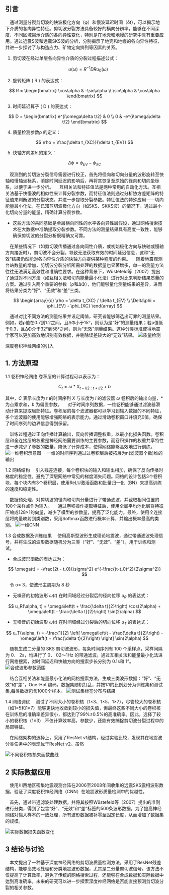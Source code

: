 ## 引言

&emsp;通过测量分裂剪切波的快波极化方向（φ）和慢波延迟时间（δt），可以揭示地下介质的各向异性特征。剪切波分裂方法具备较好的横向分辨率，能够在不同深度、不同区域揭示介质的各向异性变化，特别是在地壳和地幔的研究中具有重要应用。通过近震S波和远震SKS波的分析，分别揭示了地壳和地幔的各向异性特征，并进一步探讨了与构造应力、矿物定向排列等因素的关系。

1. 剪切波在经过单层各向异性介质的分裂过程描述公式：

   $$
   u(\omega) = R^{-1}DRu_0(\omega)
   $$

2. 旋转矩阵 \( R \) 的表达式：
   
$$
   R = \begin{bmatrix}
   \cos\alpha & -\sin\alpha \\
   \sin\alpha & \cos\alpha
   \end{bmatrix}
   $$

3. 时间延迟算子 \( D \) 的表达式：
   
$$
   D = \begin{bmatrix}
   e^{i\omega\delta t/2} & 0 \\
   0 & -e^{i\omega\delta t/2}
   \end{bmatrix}
   $$

4. 质量检测参数ρ 的定义：
 
  $$
   \rho = \frac{\delta t_{XC}}{\delta t_{EV}}
   $$

5. 快轴方向差δt的定义：
   
$$
   \Delta \phi = \phi_{EV} - \phi_{XC}
   $$

&emsp;观测到的剪切波分裂信号需要进行校正，首先将径向和切向分量的波形旋转至快轴和慢轴坐标系，消除时间延迟的影响后，再将其恢复至原始的径向和切向坐标系，以便于进一步分析。
&emsp;互相关法和特征值法是两种常用的自动化方法。互相关法基于快慢波的相似性来计算分裂参数，而特征值法则通过分析协方差矩阵的特征值来判断波的分裂状态，并进一步提取分裂参数。特征值法的特殊应用——切向能量最小化法，在已知剪切波极化方向（如SKS、SKKS波）的情况下，通过最小化切向分量的能量，精确计算分裂参数。
 - 这些方法的共同基础是单层横向同性的水平各向异性层假设，通过网格搜索技术在大数据中准确提取分裂参数。不同方法的测量结果具有高度一致性，能够确保剪切波的分裂分析既精确又可靠。

&emsp;在某些情况下（如剪切波传播通过各向同性介质，或初始极化方向与快轴或慢轴方向接近时），剪切波不会分裂，导致无法获取有效的时间延迟信息，这种“无效”结果仍然能对各向异性介质的快轴方向提供某种程度的约束。
&emsp;随着地震观测台站数量的增加，剪切波分裂分析所需处理的数据量也显著增多，单一的测量方法往往无法满足高效性和准确性要求。在这种背景下，Wüstefeld等（2007）提出了通过对不同方法（如互相关法和切向能量最小化法）进行对比来判断结果质量的方案。通过引入两个重要的参数（ρ和ΔΦ），他们能够量化测量结果的差异，进而将结果分类为“好”、“无效”和“差”三类。

$$
\begin{array}{c}
\rho = \delta t_{XC} / \delta t_{EV} \\
\Delta\phi = \phi_{EV} - \phi_{XC}
\end{array}
$$

&emsp;通过对比不同方法的测量结果并设定阈值，研究者能够筛选出可靠的测量结果。例如，若ρ值在0.7到1.2之间，且ΔΦ小于15°，则认为是“好”的测量结果；若ρ值低于0.3，且ΔΦ介于32°到58°之间，则为“无效”测量结果。这种分类标准使得地震学家可以更加高效地识别有效数据，并剔除误差较大的“无效”结果。
![质量检测](https://github.com/user-attachments/assets/93cad535-f443-454a-888e-bd0b53f7b24b)

深度卷积神经网络的引入

## 1. 方法原理
1.1 卷积神经网络
卷积层的计算过程可以表示为：

   $$
   C_t = \omega * X_{t-l/2:t+l/2} + b
   $$

   其中，$C$ 表示长度为 $t$ 的时间序列 $X$ 与长度为 $l$ 的滤波器 $\omega$ 卷积后的输出向量，$*$ 为点乘求和，$b$ 为偏置参数。
&emsp;对于时间序列数据，一维卷积能够通过滤波器滑动计算来提取局部特征。卷积层的每个滤波器都可以学习到输入数据的不同特征，多个滤波器的使用能够增强网络的表示能力。通过滑动卷积窗口并填充0值，确保了时间序列的边界信息得到保留。

&emsp;训练过程通过正向传播计算输出，反向传播调整权重，以最小化损失函数。卷积层和全连接层的权重是神经网络需要训练的主要参数，而卷积操作的权重共享特性进一步减少了参数的数量，降低了计算成本，使得网络能够高效地进行训练。
![一维卷积示意图](https://github.com/user-attachments/assets/e34666a1-beb9-415d-8da6-8bd3f5457284)
&emsp;一维的时间序列通过过卷积层后被拓展为n(滤波器个数)维的输出

1.2 网络结构
&emsp;引入残差连接，每个卷积块的输入和输出相加，确保了反向传播时梯度的稳定性，避免了深层网络中常见的梯度消失问题。网络的设计包括3个卷积块，每个块内有3个卷积层，使用ReLU激活函数和批量归一化（BN）来提高训练的速度和稳定性。

&emsp;数据预处理，对剪切波的径向和切向分量进行了带通滤波，并截取相同位置的100个采样点作为输入。
&emsp;通过卷积操作提取特征后，使用全局平均池化层将特征压缩成128×1的向量，减少了模型的参数量，提高了泛化能力。最终，使用全连接层将向量映射到类别数，采用Softmax函数进行概率计算，并输出概率最高的类别。
![一维CNN](https://github.com/user-attachments/assets/65016d00-839a-4dbd-8401-b79593785c98)

1.3 合成数据及训练结果
&emsp;使用高斯型波形生成理论地震波，通过带通滤波处理信号，并将生成的波形数据随机分为三类（“好”、“无效”、“差”），用于训练和测试。
 - 合成波形函数的表达式为：

$$
 \omega(t) = -\frac{2t - t_0}{\sigma^2} e^{-\frac{(t-t_0)^2}{2\sigma^2}}
$$

 &emsp;令 σ= 3，使波形主周期为 8 秒
- 无噪音的初始波形 $\omega(t)$ 在时间域经过分裂后的径向位移 $u_R$ 的表达式：

 $$
 u_R(\alpha, t) = \omega\left(t + \frac{\delta t}{2}\right) \cos(2\alpha) + \omega\left(t - \frac{\delta t}{2}\right) \sin(2\alpha)
 $$

- 无噪音的初始波形 $\omega(t)$ 在时间域经过分裂后的切向位移 $u_T$ 的表达式：

 $$
 u_T(\alpha, t) = -\frac{1}{2} \left[ \omega\left(t - \frac{\delta t}{2}\right) - \omega\left(t + \frac{\delta t}{2}\right) \right] \sin(2\alpha)
 $$

 &emsp;随机生成二分量的 SKS 剪切波波形，每条时间序列有 100 个采样点，采样间隔为 0． 2s，均进行了 0． 02～1Hz 的带通滤波。通过互相关法和能量最小化法进行网格搜索，对时间延迟和快轴方向的搜索步长分别为 0.1s和 1°。
![合成波形参数范围](https://github.com/user-attachments/assets/39cf92fd-75e7-4115-8384-ff1a69494917)

&emsp;结合互相关法和能量最小化法的网格搜索方法，生成三类波形数据：“好”、“无效”和“差”，One-Hot 编码，数据集随机打乱，并按1:1的比例划分为训练集和测试集,每类数据包含1000个样本。
![测试集标签分布与结果](https://github.com/user-attachments/assets/2a3414bc-f4de-4082-8faf-348bbb82f2f6)

1.4 网络调优
&emsp;测试了不同大小的卷积核（1×3、1×5、1×7），尽管较大的卷积核（如1×5和1×7）能够更快地收敛到较小的损失值，但最终这些不同大小的卷积核在训练后的准确率差异很小，都达到了99%±0.5%的高准确率。因此，选择了较小的卷积核（1×3）,不仅计算效率高，参数少，还能有效捕捉剪切波分裂过程中的局部特征。

&emsp;在网络架构的选择上，采用了ResNet v1结构，经过实验比较，发现其在地震波分类任务中的表现优于ResNet v2。虽然

![不同卷积核损失函数曲线](https://github.com/user-attachments/assets/d50e116e-6edd-4f7c-82cd-c24c3cad8f58)

## 2 实际数据应用
&emsp;使用川西地区密集地震观测台阵在2006至2008年间收集的远震SKS震相波形数据，验证了深度卷积神经网络（CNN）在地震波形质量检测中的优越性。

&emsp;首先，通过带通滤波处理数据，并将其按照Wüstefeld等（2007）提出的准则进行分类，得到了包含“好”、“无效”和“差”标签的500条波形数据。为了提高神经网络对输入样本的一致处理，所有波形数据被补零至固定长度，从而增加了数据集的规模。

![实际数据损失函数变化](https://github.com/user-attachments/assets/6ddb8d63-106a-4492-a33f-bc124e1d9728)

## 3 结论与讨论
&emsp;本文提出了一种基于深度神经网络的剪切波质量检测方法，采用了ResNet残差结构，能够高效地处理和分类地震波形数据，尤其是二分量剪切波信号。该方法不仅提高了计算效率，避免了传统的网格搜索过程，还能够在合成数据和实际数据中达到高准确率。未来的研究可以进一步探索深度神经网络是否能直接预测剪切波分裂的相关参数。









